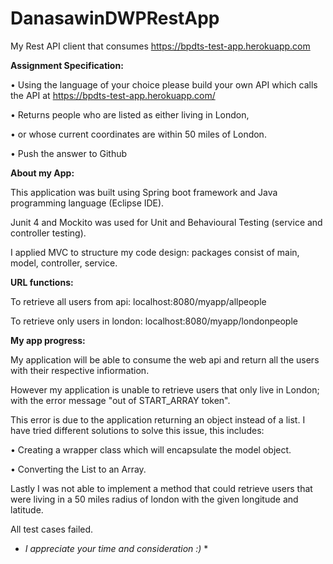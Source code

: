 # DanasawinDWPRestApp
My Rest API client that consumes  https://bpdts-test-app.herokuapp.com 

**Assignment Specification:**

•	Using the language of your choice please build your own API which calls the API at https://bpdts-test-app.herokuapp.com/ 

•	Returns people who are listed as either living in London, 

•	or whose current coordinates are within 50 miles of London. 

•	Push the answer to Github

**About my App:**

This application was built using Spring boot framework and Java programming language (Eclipse IDE).

Junit 4 and Mockito was used for Unit and Behavioural Testing (service and controller testing).

I applied MVC to structure my code design: packages consist of main, model, controller, service.


**URL functions:**

To retrieve all users from api: localhost:8080/myapp/allpeople

To retrieve only users in london: localhost:8080/myapp/londonpeople


**My app progress:**

My application will be able to consume the web api and return all the users with their respective infiormation.

However my application is unable to retrieve users that only live in London; with the error message "out of START_ARRAY token".

This error is due to the application returning an object instead of a list. I have tried different solutions to solve this issue, this includes:

•	Creating a wrapper class which will encapsulate the model object.

•	Converting the List to an Array.


Lastly I was not able to implement a method that could retrieve users that were living in a 50 miles radius of london with the given 
longitude and latitude.

All test cases failed.

* *I appreciate your time and consideration :)* *
